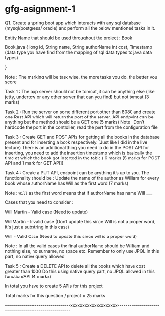 # gfg-asignment-1

Q1. Create a spring boot app which interacts with any sql database (mysql/postgress/ oracle) and perform all the below mentioned tasks in it. 

Entity Name that should be used throughout the project : Book

Book.java
{
	long id,
	String name,
	String authorName
	int cost,
	Timestamp (data type you have find from the mapping of sql data types to java data       types)

}

Note : The marking will be task wise, the more tasks you do, the better you score

Task 1 : The app server should not be tomcat, it can be anything else (like jetty, undertow or any other server that can you find) but not tomcat (3 marks)

Task 2 : Run the server on some different port other than 8080 and create one Rest API which will return the port of the server. API endpoint can be anything but the method should be a GET one (5 marks)
Note : Don’t hardcode the port in the controller, read the port from the configuration file

Task 3 : Create GET and POST APIs for getting all the books in the database present and for inserting a book respectively. (Just like I did in the live lecture)
There is an additional thing you need to do in the POST API for inserting, you need to add the insertion timestamp which is basically the time at which the book got inserted in the table
 ( 6 marks [5 marks for POST API and 1 mark for GET API])

Task 4 : Create a PUT API, endpoint can be anything it’s up to you. The functionality should be : Update the name of the author as William for every book whose authorName has Will as the first word (7 marks)

Note : `Will` as the first word means that if authorName has name Will ___

Cases that you need to consider :

Will Martin - Valid case (Need to update)

WillMartin - Invalid case (Don’t update this since Will is not a proper word, it's just a substring in this case)

Will - Valid Case (Need to update this since will is a proper word)

Note : In all the valid cases the final authorName should be William and nothing else, no surname, no space etc.
Remember to only use JPQL in this part, no native query allowed

Task 5 : Create a DELETE API to delete all the books which have cost greater than 1000
Do this using native query part, no JPQL allowed in this function/API (4 marks)

In total you have to create 5 APIs for this project

Total marks for this question / project  = 25 marks

---------------------------------xxxxxxxxxxxxxxxxxxxx------------------------------------------------------
